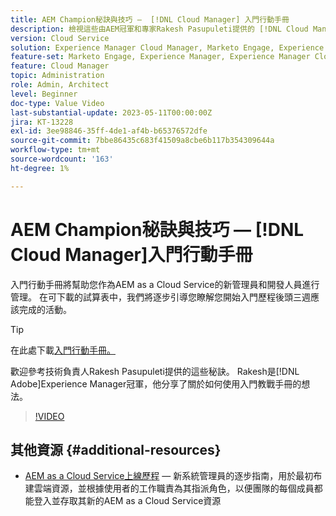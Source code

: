 ```yaml
---
title: AEM Champion秘訣與技巧 —  [!DNL Cloud Manager] 入門行動手冊
description: 檢視這些由AEM冠軍和專家Rakesh Pasupuleti提供的 [!DNL Cloud Manager] 上線提示和上線行動手冊。
version: Cloud Service
solution: Experience Manager Cloud Manager, Marketo Engage, Experience Manager
feature-set: Marketo Engage, Experience Manager, Experience Manager Cloud Manager
feature: Cloud Manager
topic: Administration
role: Admin, Architect
level: Beginner
doc-type: Value Video
last-substantial-update: 2023-05-11T00:00:00Z
jira: KT-13228
exl-id: 3ee98846-35ff-4de1-af4b-b65376572dfe
source-git-commit: 7bbe86435c683f41509a8cbe6b117b354309644a
workflow-type: tm+mt
source-wordcount: '163'
ht-degree: 1%

---
```


# AEM Champion秘訣與技巧 — [!DNL Cloud Manager]入門行動手冊

入門行動手冊將幫助您作為AEM as a Cloud Service的新管理員和開發人員進行管理。 在可下載的試算表中，我們將逐步引導您瞭解您開始入門歷程後頭三週應該完成的活動。

>[!TIP]
>
>在此處下載[入門行動手冊。](./assets/Cloud-Manager-for-AEM-as-a-Cloud-Service.xlsx)

歡迎參考技術負責人Rakesh Pasupuleti提供的這些秘訣。 Rakesh是[!DNL Adobe]Experience Manager冠軍，他分享了關於如何使用入門教戰手冊的想法。

>[!VIDEO](https://video.tv.adobe.com/v/3419299?quality=12&learn=on)

## 其他資源 {#additional-resources}

* [AEM as a Cloud Service上線歷程](https://experienceleague.adobe.com/docs/experience-manager-cloud-service/content/onboarding/journey/overview.html) — 新系統管理員的逐步指南，用於最初布建雲端資源，並根據使用者的工作職責為其指派角色，以便團隊的每個成員都能登入並存取其新的AEM as a Cloud Service資源
